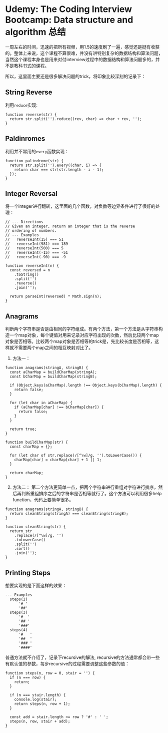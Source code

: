 # Udemy: The Coding Interview Bootcamp: Data structure and algorithm 总结
 一周左右的时间，迅速的把所有视频，用1.5的速度刷了一遍，感觉还是挺有收获的。整体上来说，这个课程不算很难，并没有讲特别复杂的数据结构和算法问题，当然这个课程本身也是用来对付interview过程中的数据结构和算法问题多的，并不是教科书式的课程。

所以，这里面主要还是很多解决问题的trick，将印象比较深刻的记录下：

## String Reverse

利用`reduce`实现:

```
function reverse(str) {
  return str.split('').reduce((rev, char) => char + rev, '');
}
```
## Paldinromes
利用并不常用的`every`函数实现：
```
function palindrome(str) {
  return str.split('').every((char, i) => {
    return char === str[str.length - i - 1];
  });
}
```
## Integer Reversal
将一个integer进行翻转，这里面的几个函数，对负数等边界条件进行了很好的处理：
```
// --- Directions
// Given an integer, return an integer that is the reverse
// ordering of numbers.
// --- Examples
//   reverseInt(15) === 51
//   reverseInt(981) === 189
//   reverseInt(500) === 5
//   reverseInt(-15) === -51
//   reverseInt(-90) === -9

function reverseInt(n) {
  const reversed = n
    .toString()
    .split('')
    .reverse()
    .join('');

  return parseInt(reversed) * Math.sign(n);
}
```
## Anagrams
判断两个字符串是否是由相同的字符组成。有两个方法，第一个方法是从字符串构造一个map对象，每个键值对用来记录对应字符出现的次数，然后比较两个map对象是否相等。比较两个map对象是否相等的trick是，先比较长度是否相等，这样就不需要两个map之间的相互映射对比了。<br> 
1. 方法一：
```
function anagrams(stringA, stringB) {
  const aCharMap = buildCharMap(stringA);
  const bCharMap = buildCharMap(stringB);

  if (Object.keys(aCharMap).length !== Object.keys(bCharMap).length) {
    return false;
  }

  for (let char in aCharMap) {
    if (aCharMap[char] !== bCharMap[char]) {
      return false;
    }
  }

  return true;
}

function buildCharMap(str) {
  const charMap = {};

  for (let char of str.replace(/[^\w]/g, '').toLowerCase()) {
    charMap[char] = charMap[char] + 1 || 1;
  }

  return charMap;
}
```
2. 方法二：
第二个方法更简单一点，把两个字符串进行重组对字符进行排序，然后再判断重组排序之后的字符串是否相等就行了。这个方法可以利用很多help function，代码上要简单很多。
```
function anagrams(stringA, stringB) {
  return cleanString(stringA) === cleanString(stringB);
}

function cleanString(str) {
  return str
    .replace(/[^\w]/g, '')
    .toLowerCase()
    .split('')
    .sort()
    .join('');
}
```
## Printing Steps
想要实现的是下面这样的效果：
```
--- Examples
  steps(2)
      '# '
      '##'
  steps(3)
      '#  '
      '## '
      '###'
  steps(4)
      '#   '
      '##  '
      '### '
      '####'
```
普通方法就不介绍了，记录下recursive的解法, recursive的方法通常都会带一些有默认值的参数，每步recursive的过程需要调整这些参数的值：
```
function steps(n, row = 0, stair = '') {
  if (n === row) {
    return;
  }

  if (n === stair.length) {
    console.log(stair);
    return steps(n, row + 1);
  }

  const add = stair.length <= row ? '#' : ' ';
  steps(n, row, stair + add);
}
```
